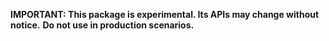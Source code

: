 **IMPORTANT: This package is experimental. Its APIs may change without notice.**
**Do not use in production scenarios.**
